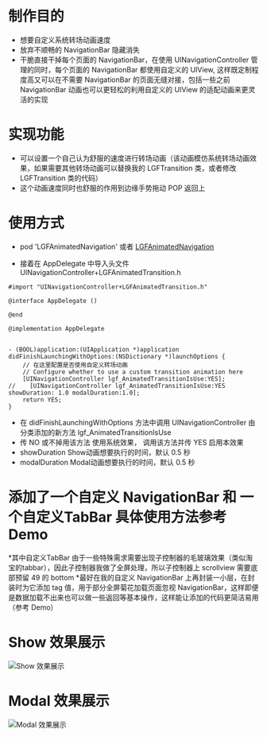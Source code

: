 # 制作目的
* 想要自定义系统转场动画速度
* 放弃不顺畅的 NavigationBar 隐藏消失
* 干脆直接干掉每个页面的 NavigationBar，在使用 UINavigationController 管理的同时，每个页面的 NavigationBar 都使用自定义的 UIView, 这样既定制程度高又可以在不需要 NavigationBar 的页面无缝对接，包括一些之前 NavigationBar 动画也可以更轻松的利用自定义的 UIView 的适配动画来更灵活的实现

# 实现功能
* 可以设置一个自己认为舒服的速度进行转场动画（该动画模仿系统转场动画效果，如果需要其他转场动画可以替换我的 LGFTransition 类，或者修改 LGFTransition 类的代码）
* 这个动画速度同时也舒服的作用到边缘手势拖动 POP 返回上

# 使用方式
* pod 'LGFAnimatedNavigation' 或者  [LGFAnimatedNavigation](https://github.com/aiononhiii/LGFAnimatedNavigation)

* 接着在 AppDelegate 中导入头文件 UINavigationController+LGFAnimatedTransition.h
```objc
#import "UINavigationController+LGFAnimatedTransition.h"

@interface AppDelegate ()

@end

@implementation AppDelegate


- (BOOL)application:(UIApplication *)application didFinishLaunchingWithOptions:(NSDictionary *)launchOptions {
    // 在这里配置是否使用自定义转场动画
    // Configure whether to use a custom transition animation here
    [UINavigationController lgf_AnimatedTransitionIsUse:YES];
//    [UINavigationController lgf_AnimatedTransitionIsUse:YES showDuration: 1.0 modalDuration:1.0];
    return YES;
}
```
* 在 didFinishLaunchingWithOptions 方法中调用 UINavigationController 由分类添加的新方法 lgf_AnimatedTransitionIsUse
* 传 NO 或不掉用该方法 使用系统效果， 调用该方法并传 YES 启用本效果
* showDuration Show动画想要执行的时间，默认 0.5 秒
* modalDuration Modal动画想要执行的时间，默认 0.5 秒

# 添加了一个自定义 NavigationBar 和 一个自定义TabBar 具体使用方法参考 Demo
*其中自定义TabBar 由于一些特殊需求需要出现子控制器的毛玻璃效果（类似淘宝的tabbar），因此子控制器我做了全屏处理，所以子控制器上 scrollview 需要底部预留 49 的 bottom
*最好在我的自定义 NavigationBar 上再封装一小层，在封装时为它添加 tag 值，用于部分全屏菊花加载页面忽视 NavigationBar，这样即便是数据加载不出来也可以做一些返回等基本操作，这样能让添加的代码更简洁易用（参考 Demo）

# Show 效果展示
![Show 效果展示](https://upload-images.jianshu.io/upload_images/2857609-302c44ba835cc67b.gif?imageMogr2/auto-orient/strip)
# Modal 效果展示
![Modal 效果展示](https://upload-images.jianshu.io/upload_images/2857609-96d9ab5b83d3576d.gif?imageMogr2/auto-orient/strip)

